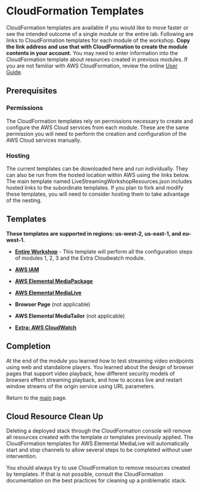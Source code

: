 # CloudFormation Templates

CloudFormation templates are available if you would like to move faster or see the intended outcome of a single module or the entire lab. Following are links to CloudFormation templates for each module of the workshop. **Copy the link address and use that with CloudFormation to create the module contents in your account.** You may need to enter information into the CloudFormation template about resources created in previous modules. If you are not familiar with AWS CloudFormation, review the online [User Guide](http://docs.aws.amazon.com/AWSCloudFormation/latest/UserGuide/Welcome.html). 


## Prerequisites

### Permissions

The CloudFormation templates rely on permissions necessary to create and configure the AWS Cloud services from each module. These are the same permission you will need to perform the creation and configuration of the AWS Cloud services manually.

### Hosting

The current templates can be downloaded here and run individually. They can also be run from the hosted location within AWS using the links below. The main template named LiveStreamingWorkshopResources.json includes hosted links to the subordinate templates. If you plan to fork and modify these templates, you will need to consider hosting them to take advantage of the nesting.

## Templates

**These templates are supported in regions: us-west-2, us-east-1, and eu-west-1.**

- [**Entire Workshop**](https://s3-us-west-2.amazonaws.com/rodeolabz-us-west-2/cloudformation/LiveStreamingWorkshopResources.json) - This template will perform all the configuration steps of modules 1, 2, 3 and the Extra Cloudwatch module.

- [**AWS IAM**](https://s3-us-west-2.amazonaws.com/rodeolabz-us-west-2/cloudformation/IAMResources.json)

- [**AWS Elemental MediaPackage**](https://s3-us-west-2.amazonaws.com/rodeolabz-us-west-2/cloudformation/MediaPackageResources.json)

- [**AWS Elemental MediaLive**](https://s3-us-west-2.amazonaws.com/rodeolabz-us-west-2/cloudformation/MediaLiveResources.json)

- **Browser Page** (not applicable)

- **AWS Elemental MediaTailor** (not applicable)

- [**Extra: AWS CloudWatch**](https://s3-us-west-2.amazonaws.com/rodeolabz-us-west-2/cloudformation/CloudWatchResources.json)


## Completion

At the end of the module you learned how to test streaming video endpoints using web and standalone players. You learned about the design of browser pages that support video playback, how different security models of browsers effect streaming playback, and how to access live and restart window streams of the origin service using URL parameters. 

Return to the [main](../README.md) page.

## Cloud Resource Clean Up

Deleting a deployed stack through the CloudFormation console will remove all resources created with the template or templates previously applied. The CloudFormation templates for AWS Elemental MediaLive will automatically start and stop channels to allow several steps to be completed without user intervention.

You should always try to use CloudFormation to remove resources created by templates. If that is not possible, consult the CloudFormation documentation on the best practices for cleaning up a problematic stack.

